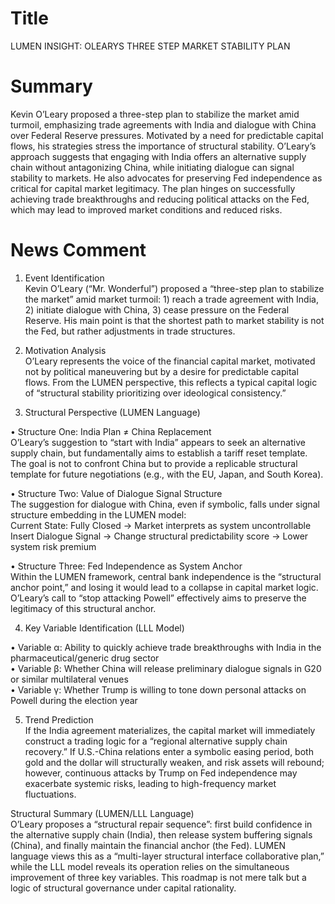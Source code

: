 # Title
LUMEN INSIGHT: OLEARYS THREE STEP MARKET STABILITY PLAN

# Summary
Kevin O’Leary proposed a three-step plan to stabilize the market amid turmoil, emphasizing trade agreements with India and dialogue with China over Federal Reserve pressures. Motivated by a need for predictable capital flows, his strategies stress the importance of structural stability. O’Leary’s approach suggests that engaging with India offers an alternative supply chain without antagonizing China, while initiating dialogue can signal stability to markets. He also advocates for preserving Fed independence as critical for capital market legitimacy. The plan hinges on successfully achieving trade breakthroughs and reducing political attacks on the Fed, which may lead to improved market conditions and reduced risks.

# News Comment
1. Event Identification  
Kevin O’Leary (“Mr. Wonderful”) proposed a “three-step plan to stabilize the market” amid market turmoil: 1) reach a trade agreement with India, 2) initiate dialogue with China, 3) cease pressure on the Federal Reserve. His main point is that the shortest path to market stability is not the Fed, but rather adjustments in trade structures.  

2. Motivation Analysis  
O’Leary represents the voice of the financial capital market, motivated not by political maneuvering but by a desire for predictable capital flows. From the LUMEN perspective, this reflects a typical capital logic of “structural stability prioritizing over ideological consistency.”  

3. Structural Perspective (LUMEN Language)  

• Structure One: India Plan ≠ China Replacement  
O’Leary’s suggestion to “start with India” appears to seek an alternative supply chain, but fundamentally aims to establish a tariff reset template. The goal is not to confront China but to provide a replicable structural template for future negotiations (e.g., with the EU, Japan, and South Korea).  

• Structure Two: Value of Dialogue Signal Structure  
The suggestion for dialogue with China, even if symbolic, falls under signal structure embedding in the LUMEN model:  
Current State: Fully Closed → Market interprets as system uncontrollable  
Insert Dialogue Signal → Change structural predictability score → Lower system risk premium  

• Structure Three: Fed Independence as System Anchor  
Within the LUMEN framework, central bank independence is the “structural anchor point,” and losing it would lead to a collapse in capital market logic. O’Leary’s call to “stop attacking Powell” effectively aims to preserve the legitimacy of this structural anchor.  

4. Key Variable Identification (LLL Model)  

• Variable α: Ability to quickly achieve trade breakthroughs with India in the pharmaceutical/generic drug sector  
• Variable β: Whether China will release preliminary dialogue signals in G20 or similar multilateral venues  
• Variable γ: Whether Trump is willing to tone down personal attacks on Powell during the election year  

5. Trend Prediction  
If the India agreement materializes, the capital market will immediately construct a trading logic for a “regional alternative supply chain recovery.” If U.S.-China relations enter a symbolic easing period, both gold and the dollar will structurally weaken, and risk assets will rebound; however, continuous attacks by Trump on Fed independence may exacerbate systemic risks, leading to high-frequency market fluctuations.  

Structural Summary (LUMEN/LLL Language)  
O’Leary proposes a “structural repair sequence”: first build confidence in the alternative supply chain (India), then release system buffering signals (China), and finally maintain the financial anchor (the Fed). LUMEN language views this as a “multi-layer structural interface collaborative plan,” while the LLL model reveals its operation relies on the simultaneous improvement of three key variables. This roadmap is not mere talk but a logic of structural governance under capital rationality.
